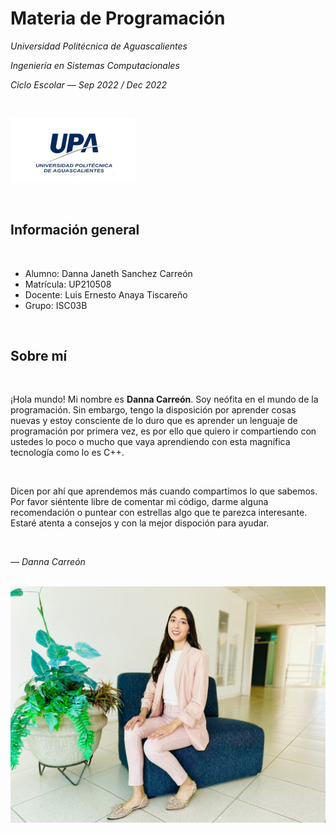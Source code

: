 <h1> Materia de Programación </h1>

<p><em>Universidad Politécnica de Aguascalientes</em></p>
<p><em>Ingeniería en Sistemas Computacionales</em></p>
<p><em>Ciclo Escolar &mdash; Sep 2022 / Dec 2022</em></p>
<br />
<p><img src="./images/logoUpa.jpg" alt="My photo" width="200px"/></p>
<br />

<h2>Información general</h2>

<br />

<ul>
      <li>Alumno: Danna Janeth Sanchez Carreón</li>
      <li>Matrícula: UP210508</li>
      <li>Docente: Luis Ernesto Anaya Tiscareño</li>
      <li>Grupo: ISC03B</li>
</ul>
<br />

<h2>Sobre mí</h2>
<br />
<p>¡Hola mundo! Mi nombre es <strong>Danna Carreón</strong>. Soy neófita en el mundo de la programación. Sin embargo, tengo la disposición por aprender cosas nuevas y estoy consciente de lo duro que es aprender un lenguaje de programación por primera vez, es por ello que quiero ir compartiendo con ustedes lo poco o mucho que vaya aprendiendo con esta magnífica tecnología como lo es C++. </p>
<br />

<p>Dicen por ahí que aprendemos más cuando compartimos lo que sabemos. Por favor siéntente libre de comentar mi código, darme alguna recomendación o puntear con estrellas algo que te parezca interesante. Estaré atenta a consejos y con la mejor dispoción para ayudar.</p>
<br />

<p><cite>&mdash; Danna Carreón</cite></p>
<br />

<img src="./images/myPhoto.jpeg" alt="My photo" width="600px"/>


